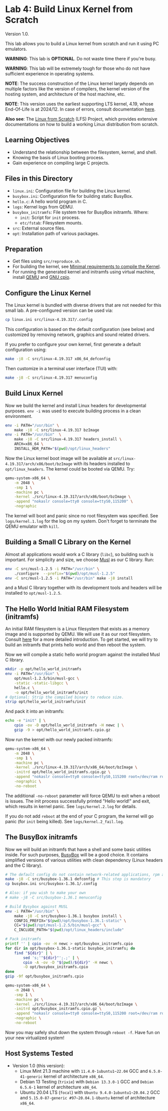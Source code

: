 # Lab 4: Build Linux Kernel from Scratch

Version 1.0.

This lab allows you to build a Linux kernel from scratch and run it using PC emulators.

**WARNING**: This lab is **OPTIONAL**. Do not waste time there if you're busy.

**WARNING**: This lab will be extremely tough for those who do not have sufficient experience in operating systems.

**NOTE**: The success construction of the Linux kernel largely depends on multiple factors like the version of compilers, the kernel version of the hosting system, and architecture of the host machine, etc.

**NOTE**: This version uses the earliest supporting LTS kernel, 4.19, whose End-Of-Life is at 2024/12. In case of errors, consult documentation [here](https://www.kernel.org/doc/html/v4.19/).

**Also see**: The [Linux from Scratch](https://www.linuxfromscratch.org/) (LFS) Project, which provides extensive documentations on how to build a working Linux distribution from scratch.

## Learning Objectives

- Understand the relationship between the filesystem, kernel, and shell.
- Knowing the basis of Linux booting process.
- Gain experience on compiling large C projects.

## Files in this Directory

- `linux.ini`: Configuration file for building the Linux kernel.
- `busybox.ini`: Configuration file for building static BusyBox.
- `hello.c`: A hello world program in C.
- `logs`: Kernel logs from QEMU.
- `busybox_initramfs`: File system tree for BusyBox initramfs. Where:
  - `init`: Script for `init` process.
  - `etc/fstab`: Filesystem mounts.
- `src`: External source files.
- `opt`: Installation path of various packages.

## Preparation

- Get files using `src/reproduce.sh`.
- For building the kernel, see [Minimal requirements to compile the Kernel](https://www.kernel.org/doc/html/v4.19/process/changes.html#minimal-requirements-to-compile-the-kernel).
- For running the generated kernel and initramfs using virtual machine, install [QEMU](https://www.qemu.org) and [GNU cpio](https://www.gnu.org/software/cpio/).

## Configure the Linux Kernel

The Linux kernel is bundled with diverse drivers that are not needed for this small lab. A pre-configured version can be used via:

```bash
cp linux.ini src/linux-4.19.317/.config
```

This configuration is based on the default configuration (see below) and customized by removing network, graphics and sound related drivers.

If you prefer to configure your own kernel, first generate a default configuration using:

```bash
make -j8 -C src/linux-4.19.317 x86_64_defconfig
```

Then customize in a terminal user interface (TUI) with:

```bash
make -j8 -C src/linux-4.19.317 menuconfig
```

## Build Linux Kernel

Now we build the kernel and install Linux headers for developmental purposes. `env -i` was used to execute building process in a clean environment.

```bash
env -i PATH="/usr/bin" \
    make -j8 -C src/linux-4.19.317 bzImage
env -i PATH="/usr/bin"  \
    make -j8 -C src/linux-4.19.317 headers_install \
    ARCH=x86_64 \
    INSTALL_HDR_PATH="$(pwd)/opt/linux_headers"
```

Now the Linux kernel boot image will be available at `src/linux-4.19.317/arch/x86/boot/bzImage` with its headers installed to `opt/linux_headers`. The kernel could be booted via QEMU. Try:

```bash
qemu-system-x86_64 \
    -m 2048 \
    -smp 1 \
    -machine pc \
    -kernel ./src/linux-4.19.317/arch/x86/boot/bzImage \
    -append "nokaslr console=tty0 console=ttyS0,115200" \
    -nographic
```

The kernel will boot and panic since no root filesystem was specified. See `logs/kernel.1.log` for the log on my system. Don't forget to terminate the QEMU emulator with `kill`.

## Building a Small C Library on the Kernel

Almost all applications would work a C library (`libc`), so building such is important. For simplicity and size, we choose [Musl](https://musl.libc.org/) as our C library. Run:

```bash
env -C src/musl-1.2.5 -i PATH="/usr/bin" \
    ./configure  --prefix="$(pwd)/opt/musl-1.2.5"
env -C src/musl-1.2.5 -i PATH="/usr/bin" make -j8 install
```

and a Musl C library together with its development tools and headers will be installed to `opt/musl-1.2.5`.

## The Hello World Initial RAM Filesystem (initramfs)

An initial RAM filesystem is a Linux filesystem that exists as a memory image and is supported by QEMU. We will use it as our root filesystem. Consult [here](https://www.kernel.org/doc/html/v4.19/admin-guide/initrd.html) for a more detailed introduction. To get started, we will try to build an initramfs that prints hello world and then reboot the system.

Now we will compile a static hello world program against the installed Musl C library.

```bash
mkdir -p opt/hello_world_initramfs
env -i PATH="/usr/bin" \
    opt/musl-1.2.5/bin/musl-gcc \
    -static -static-libgcc \
    hello.c \
    -o opt/hello_world_initramfs/init
# Optional: Strip the compiled binary to reduce size.
strip opt/hello_world_initramfs/init
```

And pack it into an initramfs:

```bash
echo -e "init" | \
    cpio -ov -D opt/hello_world_initramfs -H newc | \
    gzip -9 > opt/hello_world_initramfs.cpio.gz
```

Now run the kernel with our newly packed initramfs:

```bash
qemu-system-x86_64 \
    -m 2048 \
    -smp 1 \
    -machine pc \
    -kernel ./src/linux-4.19.317/arch/x86_64/boot/bzImage \
    -initrd opt/hello_world_initramfs.cpio.gz \
    -append "nokaslr console=tty0 console=ttyS0,115200 root=/dev/ram rdinit=/init rootfstype=ramfs" \
    -nographic \
    -no-reboot
```

The additional `-no-reboot` parameter will force QEMU to exit when a reboot is issues. The init process successfully printed "Hello world!" and exit, which results in kernel panic. See `logs/kernel.2.log` for details.

If you do not add `reboot` at the end of your C program, the kernel will go panic (for `init` being killed). See `logs/kernel.2_fail.log`.

## The BusyBox initramfs

Now we will build an initramfs that have a shell and some basic utilities inside. For such purposes, [BusyBox](https://www.busybox.net) will be a good choice. It contains simplified versions of various utilities with clean dependency (Linux headers and the C library).

```bash
# The default config do not contain network-related applications, rpm and dpkg.
make -j8 -C src/busybox-1.36.1 defconfig # This step is mandatory
cp busybox.ini src/busybox-1.36.1/.config

# Also: if you wish to make your own
# make -j8 -C src/busybox-1.36.1 menuconfig

# Build Bysybox against MUSL
env -i PATH="/usr/bin" \
    make -j8 -C src/busybox-1.36.1 busybox install \
    CONFIG_PREFIX="$(pwd)/opt/busybox-1.36.1-static" \
    CC="$(pwd)/opt/musl-1.2.5/bin/musl-gcc" \
    C_INCLUDE_PATH="$(pwd)/opt/linux_headers/include"

# Pack initramfs
printf '' | cpio -ov -H newc > opt/busybox_initramfs.cpio
for dir in opt/busybox-1.36.1-static busybox_initramfs; do
    find "${dir}" | \
        sed 's;'"${dir}"';.;' | \
        cpio -A -ov -D "$(pwd)/${dir}" -H newc \
        -O opt/busybox_initramfs.cpio
done
gzip -9f opt/busybox_initramfs.cpio
```

```bash
qemu-system-x86_64 \
    -m 2048 \
    -smp 1 \
    -machine pc \
    -kernel ./src/linux-4.19.317/arch/x86_64/boot/bzImage \
    -initrd opt/busybox_initramfs.cpio.gz \
    -append "nokaslr console=tty0 console=ttyS0,115200 root=/dev/ram rdinit=/init rootfstype=ramfs" \
    -nographic \
    -no-reboot
```

Now you may safely shut down the system through `reboot -f`. Have fun on your new virtualized system!

## Host Systems Tested

- Version 1.0 (this version):
  - Linux Mint 21.3 machine with `11.4.0-1ubuntu1~22.04` GCC and `6.5.0-41-generic` kernel of architecture `x86_64`.
  - Debian 13 Testing (`trixie`)  with `Debian 13.3.0-1` GCC and `Debian 6.5.6-1` kernel of architecture `x86_64`.
  - Ubuntu 20.04 LTS (`focal`) with `Ubuntu 9.4.0-1ubuntu1~20.04.2` GCC and `5.15.0-87-generic #97~20.04.1-Ubuntu` kernel of architecture `x86_64`.
